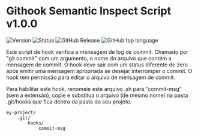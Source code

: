 # Githook Semantic Inspect Script v1.0.0

![Version](https://img.shields.io/badge/version-1.0.0-green) ![Status](https://img.shields.io/badge/status-completed-green) ![GitHub Release](https://img.shields.io/github/v/release/rafaelsouzars/githook-semantic-inspect-script) ![GitHub top language](https://img.shields.io/github/languages/top/rafaelsouzars/githook-semantic-inspect-script?color=green)

Este script de hook verifica a mensagem de log de commit. Chamado por "git commit" com um argumento, o nome do arquivo que contém a mensagem de commit. O hook deve sair com um status diferente de zero após emitir uma mensagem apropriada se desejar interromper o commit. O hook tem permissão para editar o arquivo de mensagem de commit.

Para habilitar este hook, renomeie este arquivo .sh para "commit-msg" (sem a extensão), copie e substitua o arquivo (de mesmo nome) na pasta .git/hooks que fica dentro da pasta do seu projeto.

```
my-project/
	.git/
		hooks/
			commit-msg
```